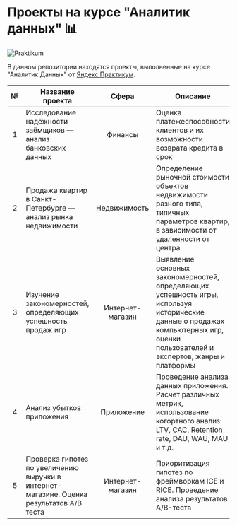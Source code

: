 # Проекты на курсе "Аналитик данных" 📊

![Praktikum][1]

В данном репозитории находятся проекты, выполненные на курсе "Аналитик Данных" от [Яндекс Практикум][2].

|№|Название проекта|Сфера|Описание|Стек|
|:-----:|-----|:-----:|-----|:-----:|
|1|Исследование надёжности заёмщиков — анализ банковских данных|Финансы|Оценка платежеспособности клиентов и их возможности возврата кредита в срок| `Python` `Pandas` |
|2|Продажа квартир в Санкт-Петербурге — анализ рынка недвижимости|Недвижимость|Определение рыночной стоимости объектов недвижимости разного типа, типичных параметров квартир, в зависимости от удаленности от центра| `Python` `Pandas` `Seaborn` `Matplotlib` |
|3|Изучение закономерностей, определяющих успешность продаж игр|Интернет-магазин|Выявление основных закономерностей, определяющих успешность игры, используя исторические данные о продажах компьютерных игр, оценки пользователей и экспертов, жанры и платформы| `Python` `Pandas` `Scipy` `Seaborn` `Matplotlib` |
|4|Анализ убытков приложения|Приложение|Проведение анализа данных приложения. Расчет различных метрик, использование когортного анализ: LTV, CAC, Retention rate, DAU, WAU, MAU и т.д.| `Python` `Pandas` `Numpy` `Matplotlib` |
|5|Проверка гипотез по увеличению выручки в интернет-магазине. Оценка результатов A/B теста|Интернет-магазин|Приоритизация гипотез по фреймворкам ICE и RICE. Проведение анализа результатов A/B-теста| `Python` `Pandas` `Numpy` `Scipy` `Matplotlib` |

<!-- Links -->

[1]: https://it-news.online/wp-content/uploads/2023/04/f73322ed95450f64df7156706fc01091.jpg

[2]: https://practicum.yandex.ru/
